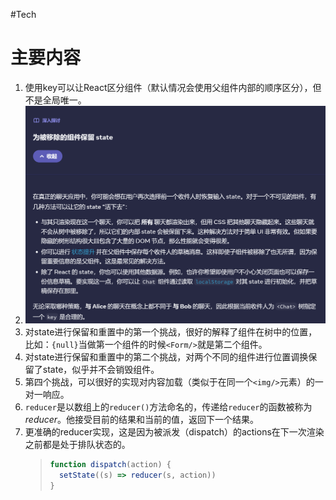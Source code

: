 #Tech 

# 主要内容
1. 使用key可以让React区分组件（默认情况会使用父组件内部的顺序区分），但不是全局唯一。
2. ![](../img/2024-04-06-20240406171506.png)
3. 对state进行保留和重置中的第一个挑战，很好的解释了组件在树中的位置，比如：`{null}`当做第一个组件的时候`<Form/>`就是第二个组件。
4. 对state进行保留和重置中的第二个挑战，对两个不同的组件进行位置调换保留了state，似乎并不会销毁组件。
5. 第四个挑战，可以很好的实现对内容加载（类似于在同一个`<img/>`元素）的一对一响应。
6. `reducer`是以数组上的`reducer()`方法命名的，传递给`reducer`的函数被称为*reducer*。他接受目前的结果和当前的值，返回下一个结果。
7. 更准确的reducer实现，这是因为被派发（dispatch）的actions在下一次渲染之前都是处于排队状态的。
	> ```jsx
	> function dispatch(action) {
	> 	setState((s) => reducer(s, action))
	> }
```
